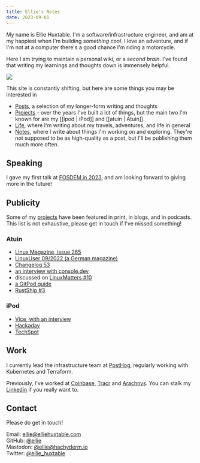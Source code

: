 ```yaml
---
title: Ellie's Notes
date: 2023-09-01
---
```


<div class="welcome">
<div>

My name is Ellie Huxtable. I'm a software/infrastructure engineer, and am at my happiest when I'm building <i>something cool</i>. I love an adventure, and if I'm not at a computer there's a good chance I'm riding a motorcycle.

Here I am trying to maintain a personal wiki, or a <i>second brain</i>. I've found that writing my learnings and thoughts down is immensely helpful.

</div>

<div class="me">
<img src="https://img.ellie.wtf/i/408654ea5e9875906b6e1413a07713283c0bed8349648c450c455fc402f8d5f8.jpg"/>
</div>

</div>

This site is constantly shifting, but here are some things you may be interested in
- [Posts](/posts), a selection of my longer-form writing and thoughts
- [Projects](/projects) - over the years I've built a lot of things, but the main two I'm known for are my [[ipod | iPod]] and [[atuin | Atuin]]. 
- [Life](/life), where I'm writing about my travels, adventures, and life in general
- [Notes](/notes), where I write about things I'm working on and exploring. They're not supposed to be as high-quality as a post, but I'll be publishing them much more often.

## Speaking
I gave my first talk at [FOSDEM in 2023](https://www.youtube.com/watch?v=uyRmV19qJ2o), and am looking forward to giving more in the future!

## Publicity
Some of my [projects](/projects) have been featured in print, in blogs, and in podcasts. This list is not exhaustive, please get in touch if I've missed something!

### Atuin
- [Linux Magazine, issue 265](https://www.linux-magazine.com/Issues/2022/265/Atuin)
- [LinuxUser 09/2022 (a German magazine)](https://www.linux-community.de/ausgaben/linuxuser/2022/09/die-befehlshistorie-ueber-mehrere-rechner-hinweg-im-blick-behalten/)
- [Changelog 53](https://changelog.com/news/53)
- [an interview with console.dev](https://console.dev/interviews/atuin-ellie-huxtable)
- discussed on [LinuxMatters #10](https://linuxmatters.sh/10/)
- [a GitPod guide](https://www.gitpod.io/guides/persisted-terminal-history-atuin)
- [RustShip #3](https://www.marcoieni.com/2023/09/%EF%B8%8F-atuin-shell-history-sync-search-and-backup-ellie-huxtable-rustship-3/)

### iPod
- [Vice, with an interview](https://www.vice.com/en/article/qjbexd/a-software-engineer-upgraded-an-old-ipod-for-2022?ref=ellie.wtf)
- [Hackaday](https://hackaday.com/2022/02/16/classic-ipods-are-super-upgradeable-in-2022/?ref=ellie.wtf)
- [TechSpot](https://www.techspot.com/community/topics/breathing-new-life-into-an-old-ipod-with-a-few-thoughtful-upgrades.273895/?ref=ellie.wtf)

## Work

I currently lead the infrastructure team at [PostHog](https://posthog.com/?ref=ellie.wtf), regularly working with Kubernetes and Terraform. 

Previously, I've worked at [Coinbase](https://coinbase.com), [Tracr](https://tracr.com) and [Arachnys](https://arachnys.com). You can stalk my [Linkedin](https://linkedin.com/in/elliehuxtable) if you really want to.

## Contact
Please do get in touch!

Email: ellie@elliehuxtable.com<br>
GitHub: [@ellie](https://github.com/ellie)<br>
Mastodon: [@ellie@hachyderm.io](https://hachyderm.io/@ellie)<br>
Twitter: [@ellie_huxtable](https://twitter.com/ellie_huxtable)<br>